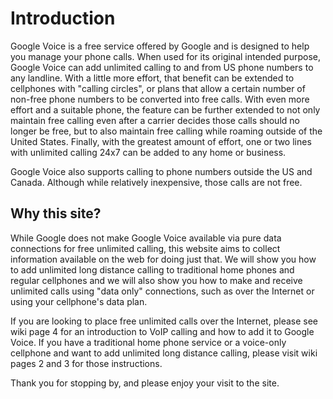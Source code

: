 # Introduction #
Google Voice is a free service offered by Google and is designed to help you manage your phone calls. When used for its original intended purpose, Google Voice can add unlimited calling to and from US phone numbers to any landline. With a little more effort, that benefit can be extended to cellphones with "calling circles", or plans that allow a certain number of non-free phone numbers to be converted into free calls. With even more effort and a suitable phone, the feature can be further extended to not only maintain free calling even after a carrier decides those calls should no longer be free, but to also maintain free calling while roaming outside of the United States. Finally, with the greatest amount of effort, one or two lines with unlimited calling 24x7 can be added to any home or business.

Google Voice also supports calling to phone numbers outside the US and Canada. Although while relatively inexpensive, those calls are not free.

## Why this site? ##
While Google does not make Google Voice available via pure data connections for free unlimited calling, this website aims to collect information available on the web for doing just that. We will show you how to add unlimited long distance calling to traditional home phones and regular cellphones and we will also show you how to make and receive unlimited calls using "data only" connections, such as over the Internet or using your cellphone's data plan.

If you are looking to place free unlimited calls over the Internet, please see wiki page 4 for an introduction to VoIP calling and how to add it to Google Voice. If you have a traditional home phone service or a voice-only cellphone and want to add unlimited long distance calling, please visit wiki pages 2 and 3 for those instructions.

Thank you for stopping by, and please enjoy your visit to the site.
